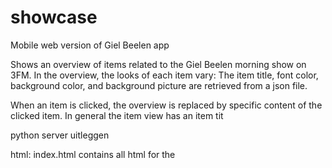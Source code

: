 showcase
========

Mobile web version of Giel Beelen app

Shows an overview of items related to the Giel Beelen morning show on 3FM.
In the overview, the looks of each item vary: The item title, font color, background color, and background picture are retrieved from a json file.

When an item is clicked, the overview is replaced by specific content of the clicked item.
In general the item view has an item tit

python server uitleggen

html:
index.html contains all html for the 

